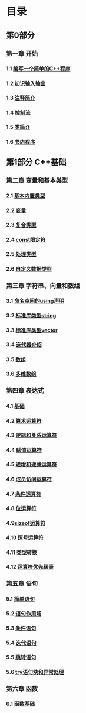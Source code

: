 # 目录

## 第0部分

### 第一章 开始

#### 1.1 [编写一个简单的C++程序](.\PART0\Chapter1\1.1编写一个简单的C++程序.md)
#### 1.2 [初识输入输出](.\PART0\Chapter1\1.2初识输入输出.md)
#### 1.3 [注释简介](.\PART0\Chapter1\1.3注释简介.md)
#### 1.4 [控制流](.\PART0\Chapter1\1.4控制流.md)

#### 1.5 [类简介](.\PART0\Chapter1\1.5类简介.md)

#### 1.6 [书店程序](.\PART0\Chapter1\1.6书店程序.md)



## 第1部分 C++基础

### 第二章 变量和基本类型

#### 2.1 [基本内置类型](.\PART1\Chapter2\2.1基本内置类型.md)

#### 2.2 [变量](.\PART1\Chapter2\2.2变量.md)

#### 2.3 [复合类型](.\PART1\Chapter2\2.3复合类型.md)

#### 2.4 [const限定符](.\PART1\Chapter2\2.4const限定符.md)

#### 2.5 [处理类型](.\PART1\Chapter2\2.5处理类型.md)

#### 2.6 [自定义数据类型](.\PART1\Chapter2\2.6自定义数据类型.md)



### 第三章 字符串、向量和数组

#### 3.1 [命名空间的using声明](.\PART1\Chapter3\3.1命名空间的using声明.md)

#### 3.2 [标准库类型string](.\PART1\Chapter3\3.2标准库类型string.md)

#### 3.3 [标准库类型vector](.\PART1\Chapter3\3.3标准库类型vector.md)

#### 3.4 [迭代器介绍](.\PART1\Chapter3\3.4迭代器介绍.md)

#### 3.5 [数组](.\PART1\Chapter3\3.5数组.md)

#### 3.6 [多维数组](.\PART1\Chapter3\3.6多维数组.md)



### 第四章 表达式

#### 4.1 [基础](.\PART1\Chapter4\4.1基础.md)

#### 4.2 [算术运算符](.\PART1\Chapter4\4.2算术运算符.md)

#### 4.3 [逻辑和关系运算符](.\PART1\Chapter4\4.3逻辑和关系运算符.md)

#### 4.4 [赋值运算符](.\PART1\Chapter4\4.4赋值运算符.md)

#### 4.5 [递增和递减运算符](.\PART1\Chapter4\4.5递增和递减运算符.md)

#### 4.6 [成员访问运算符](.\PART1\Chapter4\4.6成员访问运算符.md)

#### 4.7 [条件运算符](.\PART1\Chapter4\4.7条件运算符.md)

#### 4.8 [位运算符](.\PART1\Chapter4\4.8位运算符.md)

#### 4.9[sizeof运算符](.\PART1\Chapter4\4.9sizeof运算符.md)

#### 4.10 [逗号运算符](.\PART1\Chapter4\4.10逗号运算符.md)

#### 4.11 [类型转换](.\PART1\Chapter4\4.11类型转换.md)

#### 4.12 [运算符优先级表](.\PART1\Chapter4\4.12运算符优先级表.md)



### 第五章 语句

#### 5.1 [简单语句](.\PART1\Chapter5\5.1简单语句.md)

#### 5.2 [语句作用域](.\PART1\Chapter5\5.2语句作用域.md)

#### 5.3 [条件语句](.\PART1\Chapter5\5.3条件语句.md)

#### 5.4 [迭代语句](.\PART1\Chapter5\5.4迭代语句.md)

#### 5.5 [跳转语句](.\PART1\Chapter5\5.5跳转语句.md)

#### 5.6 [try语句块和异常处理](.\PART1\Chapter5\5.6try语句块和异常处理.md)



### 第六章 函数

#### 6.1 [函数基础](.\PART1\Chapter6\6.1函数基础.md)